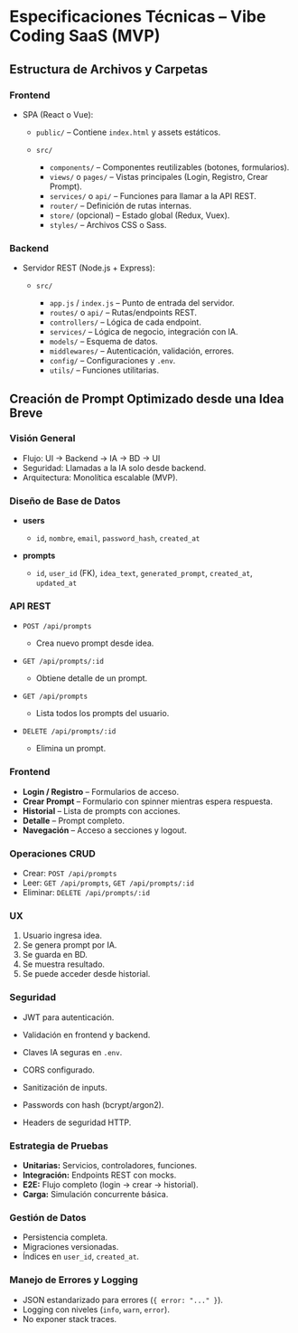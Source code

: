 # Especificaciones Técnicas – Vibe Coding SaaS (MVP)

## Estructura de Archivos y Carpetas

### Frontend

* SPA (React o Vue):

  * `public/` – Contiene `index.html` y assets estáticos.
  * `src/`

    * `components/` – Componentes reutilizables (botones, formularios).
    * `views/` o `pages/` – Vistas principales (Login, Registro, Crear Prompt).
    * `services/` o `api/` – Funciones para llamar a la API REST.
    * `router/` – Definición de rutas internas.
    * `store/` (opcional) – Estado global (Redux, Vuex).
    * `styles/` – Archivos CSS o Sass.

### Backend

* Servidor REST (Node.js + Express):

  * `src/`

    * `app.js` / `index.js` – Punto de entrada del servidor.
    * `routes/` o `api/` – Rutas/endpoints REST.
    * `controllers/` – Lógica de cada endpoint.
    * `services/` – Lógica de negocio, integración con IA.
    * `models/` – Esquema de datos.
    * `middlewares/` – Autenticación, validación, errores.
    * `config/` – Configuraciones y `.env`.
    * `utils/` – Funciones utilitarias.

## Creación de Prompt Optimizado desde una Idea Breve

### Visión General

* Flujo: UI → Backend → IA → BD → UI
* Seguridad: Llamadas a la IA solo desde backend.
* Arquitectura: Monolítica escalable (MVP).

### Diseño de Base de Datos

* **users**

  * `id`, `nombre`, `email`, `password_hash`, `created_at`
* **prompts**

  * `id`, `user_id` (FK), `idea_text`, `generated_prompt`, `created_at`, `updated_at`

### API REST

* `POST /api/prompts`

  * Crea nuevo prompt desde idea.
* `GET /api/prompts/:id`

  * Obtiene detalle de un prompt.
* `GET /api/prompts`

  * Lista todos los prompts del usuario.
* `DELETE /api/prompts/:id`

  * Elimina un prompt.

### Frontend

* **Login / Registro** – Formularios de acceso.
* **Crear Prompt** – Formulario con spinner mientras espera respuesta.
* **Historial** – Lista de prompts con acciones.
* **Detalle** – Prompt completo.
* **Navegación** – Acceso a secciones y logout.

### Operaciones CRUD

* Crear: `POST /api/prompts`
* Leer: `GET /api/prompts`, `GET /api/prompts/:id`
* Eliminar: `DELETE /api/prompts/:id`

### UX

1. Usuario ingresa idea.
2. Se genera prompt por IA.
3. Se guarda en BD.
4. Se muestra resultado.
5. Se puede acceder desde historial.

### Seguridad

* JWT para autenticación.

* Validación en frontend y backend.

* Claves IA seguras en `.env`.

* CORS configurado.

* Sanitización de inputs.

* Passwords con hash (bcrypt/argon2).

* Headers de seguridad HTTP.

### Estrategia de Pruebas

* **Unitarias:** Servicios, controladores, funciones.
* **Integración:** Endpoints REST con mocks.
* **E2E:** Flujo completo (login → crear → historial).
* **Carga:** Simulación concurrente básica.

### Gestión de Datos

* Persistencia completa.
* Migraciones versionadas.
* Índices en `user_id`, `created_at`.

### Manejo de Errores y Logging

* JSON estandarizado para errores (`{ error: "..." }`).
* Logging con niveles (`info`, `warn`, `error`).
* No exponer stack traces.